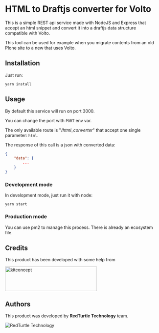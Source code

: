 # HTML to Draftjs converter for Volto

This is a simple REST api service made with NodeJS and Express that accept an html snippet and convert it into a draftjs data structure compatible with Volto.

This tool can be used for example when you migrate contents from an old Plone site to a new that uses Volto.

## Installation

Just run:

```shell
yarn install
```

## Usage

By default this service will run on port 3000.

You can change the port with `PORT` env var.

The only available route is "_/html_converter_" that accept one single parameter: `html`.

The response of this call is a json with converted data:

```json
{
    "data": {
        ...
    }
}
```

### Development mode

In development mode, just run it with node:

```shell
yarn start
```

### Production mode

You can use pm2 to manage this process. There is already an ecosystem file.

## Credits

This product has been developed with some help from

<a href="https://kitconcept.com/">
    <img src="https://kitconcept.com/logo.svg" alt="kitconcept" width="300" height="80"/>
</a>

## Authors

This product was developed by **RedTurtle Technology** team.

![RedTurtle Technology](https://avatars1.githubusercontent.com/u/1087171?s=100&v=4)
